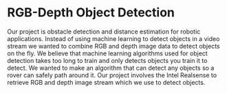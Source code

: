# RGB-Depth Object Detection

Our project is obstacle detection and distance estimation for robotic applications. Instead of using machine learning to detect objects in a video stream we wanted to combine RGB and depth image data to detect objects on the fly. We believe that machine learning algorithms used for object detection takes too long to train and only detects objects you train it to detect. We wanted to make an algorithm that can detect any objects so a rover can safely path around it. Our project involves the Intel Realsense to retrieve RGB and depth image stream which we use to detect objects.
